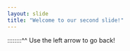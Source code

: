 ```yaml
---
layout: slide
title: "Welcome to our second slide!"
---
```

::::::::^^
Use the left arrow to go back!
